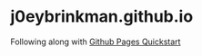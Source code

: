 # j0eybrinkman.github.io

Following along with [Github Pages Quickstart](https://docs.github.com/en/pages/quickstart)